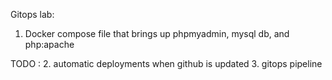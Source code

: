 Gitops lab:

1. Docker compose file that brings up phpmyadmin, mysql db, and php:apache

TODO :
2. automatic deployments when github is updated
3. gitops pipeline
